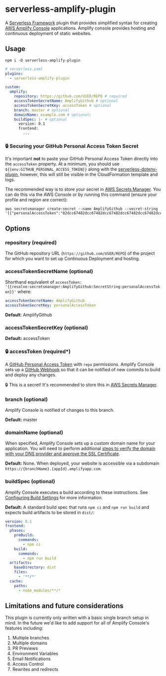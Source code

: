 # serverless-amplify-plugin

A <a href="https://serverless.com/" target="_blank">Serverless Framework</a> plugin that provides simplified syntax for creating <a href="https://aws.amazon.com/amplify/console/" target="_blank">AWS Amplify Console</a> applications. Amplify console provides hosting and continuous deployment of static websites.

## Usage

```shell
npm i -D serverless-amplify-plugin
```

```yaml
# serverless.yaml
plugins:
  - serverless-amplify-plugin

custom:
  amplify:
    repository: https://github.com/USER/REPO # required
    accessTokenSecretName: AmplifyGithub # optional
    accessTokenSecretKey: accessToken # optional
    branch: master # optional
    domainName: example.com # optional;
    buildSpec: |- # optional
      version: 0.1
      frontend:
        ...
```

### 🔒 Securing your GitHub Personal Access Token Secret

It's important **not** to paste your GitHub Personal Access Token directly into the `accessToken` property. At a minimum, you should use `${{env:GITHUB_PERSONAL_ACCESS_TOKEN}}` along with the <a href="serverless-dotenv-plugin" target="_blank">serverless-dotenv-plugin</a>, however, this will still be visible in the CloudFormation template and logs.

The recommended way is to store your secret in <a href="https://aws.amazon.com/secrets-manager/" target="_blank">AWS Secrets Manager</a>. You can do this via the AWS Console or by running this command (ensure your profile and region are correct):

```shell
aws secretsmanager create-secret --name AmplifyGithub --secret-string '[{"personalAccessToken":"82dcc67482dcc67482dcc67482dcc67482dcc67482dcc674"}]'
```

## Options

### repository (required)

The GitHub repository URL (`https://github.com/USER/REPO`) of the project for which you want to set up Continuous Deployment and hosting.

### accessTokenSecretName (optional)

Shorthand equivalent of `accessToken: '{{resolve:secretsmanager:AmplifyGithub:SecretString:personalAccessToken}}'` where:

```yaml
accessTokenSecretName: AmplifyGithub
accessTokenSecretKey: personalAccessToken
```

**Default**: AmplifyGithub

### accessTokenSecretKey (optional)

**Default:** accessToken


### 🔒 accessToken  (required*)

A <a href="https://help.github.com/en/github/authenticating-to-github/creating-a-personal-access-token-for-the-command-line" target="_blank">GitHub Personal Access Token</a> with `repo` permissions. Amplify Console sets up a <a href="https://developer.github.com/webhooks/" target="_blank">GitHub Webhook</a> so that it can be notified of new commits to build and deploy any changes.

🔒 This is a secret! It's recommended to store this in <a href="https://aws.amazon.com/secrets-manager/" target="_blank">AWS Secrets Manager</a>.

### branch (optional)

Amplify Console is notified of changes to this branch.

**Default:** master

### domainName (optional)

When specified, Amplify Console sets up a custom domain name for your application. You will need to perform additional <a href="https://docs.aws.amazon.com/amplify/latest/userguide/howto-third-party-domains.html" target="_blank">steps to verify the domain with your DNS provider and approve the SSL Certificate</a>.

**Default:** None. When deployed, your website is accessible via a subdomain `https://{branchName}.{appId}.amplifyapp.com`.

### buildSpec (optional)

Amplify Console executes a build according to these instructions. See <a href="https://docs.aws.amazon.com/amplify/latest/userguide/build-settings.html" target="_blank">Configuring Build Settings</a> for more information.

**Default:** A standard build spec that runs `npm ci` and `npm run build` and expects build artifacts to be stored in `dist/`:

```yaml
version: 0.1
frontend:
  phases:
    preBuild:
      commands:
        - npm ci
    build:
      commands:
        - npm run build
  artifacts:
    baseDirectory: dist
    files:
      - '**/*'
  cache:
    paths:
      - node_modules/**/*
```

## Limitations and future considerations

This plugin is currently only written with a basic single branch setup in mind. In the future we'd like to add support for all of Amplify Console's features including:

1. Multiple branches
2. Multiple domains
3. PR Previews
4. Environment Variables
5. Email Notifications
6. Access Control
7. Rewrites and redirects